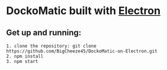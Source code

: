 # DockoMatic built with [Electron](https://electron.atom.io/)

## Get up and running:

```
1. clone the repository: git clone https://github.com/BigCheeze45/DockoMatic-on-Electron.git
2. npm install
3. npm start
```
<!-- ## TO-DO

- [ ] Fix bug that occurs when switching between tabs
- [ ] Update license in `package.json`
- [ ] Update fonts to something prettier ([Google fonts](https://fonts.google.com/))
- [ ] Desktop notifications for jobs -->
